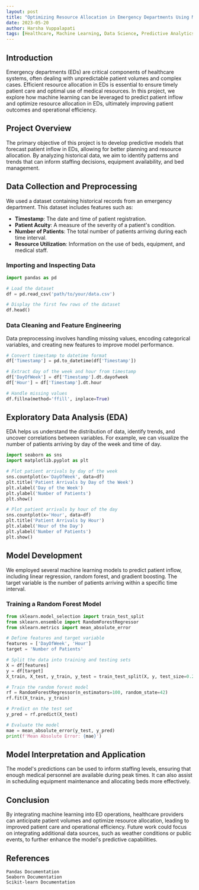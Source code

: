```yaml
---
layout: post
title: "Optimizing Resource Allocation in Emergency Departments Using Machine Learning"
date: 2023-05-20
author: Harsha Vuppalapati
tags: [Healthcare, Machine Learning, Data Science, Predictive Analytics]
---
```


## Introduction

Emergency departments (EDs) are critical components of healthcare systems, often dealing with unpredictable patient volumes and complex cases. Efficient resource allocation in EDs is essential to ensure timely patient care and optimal use of medical resources. In this project, we explore how machine learning can be leveraged to predict patient inflow and optimize resource allocation in EDs, ultimately improving patient outcomes and operational efficiency.

## Project Overview

The primary objective of this project is to develop predictive models that forecast patient inflow in EDs, allowing for better planning and resource allocation. By analyzing historical data, we aim to identify patterns and trends that can inform staffing decisions, equipment availability, and bed management.

## Data Collection and Preprocessing

We used a dataset containing historical records from an emergency department. This dataset includes features such as:

- **Timestamp**: The date and time of patient registration.
- **Patient Acuity**: A measure of the severity of a patient's condition.
- **Number of Patients**: The total number of patients arriving during each time interval.
- **Resource Utilization**: Information on the use of beds, equipment, and medical staff.

### Importing and Inspecting Data

```python
import pandas as pd

# Load the dataset
df = pd.read_csv('path/to/your/data.csv')

# Display the first few rows of the dataset
df.head()
```

### Data Cleaning and Feature Engineering
Data preprocessing involves handling missing values, encoding categorical variables, and creating new features to improve model performance.
```python
# Convert timestamp to datetime format
df['Timestamp'] = pd.to_datetime(df['Timestamp'])

# Extract day of the week and hour from timestamp
df['DayOfWeek'] = df['Timestamp'].dt.dayofweek
df['Hour'] = df['Timestamp'].dt.hour

# Handle missing values
df.fillna(method='ffill', inplace=True)
```
## Exploratory Data Analysis (EDA)
EDA helps us understand the distribution of data, identify trends, and uncover correlations between variables. For example, we can visualize the number of patients arriving by day of the week and time of day.
```python
import seaborn as sns
import matplotlib.pyplot as plt

# Plot patient arrivals by day of the week
sns.countplot(x='DayOfWeek', data=df)
plt.title('Patient Arrivals by Day of the Week')
plt.xlabel('Day of the Week')
plt.ylabel('Number of Patients')
plt.show()

# Plot patient arrivals by hour of the day
sns.countplot(x='Hour', data=df)
plt.title('Patient Arrivals by Hour')
plt.xlabel('Hour of the Day')
plt.ylabel('Number of Patients')
plt.show()
```
## Model Development
We employed several machine learning models to predict patient inflow, including linear regression, random forest, and gradient boosting. The target variable is the number of patients arriving within a specific time interval.
### Training a Random Forest Model
```python
from sklearn.model_selection import train_test_split
from sklearn.ensemble import RandomForestRegressor
from sklearn.metrics import mean_absolute_error

# Define features and target variable
features = ['DayOfWeek', 'Hour']
target = 'Number of Patients'

# Split the data into training and testing sets
X = df[features]
y = df[target]
X_train, X_test, y_train, y_test = train_test_split(X, y, test_size=0.2, random_state=42)

# Train the random forest model
rf = RandomForestRegressor(n_estimators=100, random_state=42)
rf.fit(X_train, y_train)

# Predict on the test set
y_pred = rf.predict(X_test)

# Evaluate the model
mae = mean_absolute_error(y_test, y_pred)
print(f'Mean Absolute Error: {mae}')

```
## Model Interpretation and Application
The model's predictions can be used to inform staffing levels, ensuring that enough medical personnel are available during peak times. It can also assist in scheduling equipment maintenance and allocating beds more effectively.

## Conclusion
By integrating machine learning into ED operations, healthcare providers can anticipate patient volumes and optimize resource allocation, leading to improved patient care and operational efficiency. Future work could focus on integrating additional data sources, such as weather conditions or public events, to further enhance the model's predictive capabilities.

## References
    Pandas Documentation
    Seaborn Documentation
    Scikit-learn Documentation



